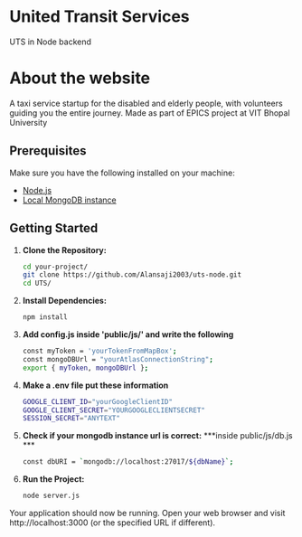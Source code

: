 # United Transit Services

UTS in Node backend
# About the website

A taxi service startup for the disabled and elderly people, with volunteers guiding you the entire journey. Made as part of EPICS project at VIT Bhopal University

## Prerequisites

Make sure you have the following installed on your machine:

- [Node.js](https://nodejs.org/)
- [Local MongoDB instance](https://www.mongodb.com/try/download/community)

## Getting Started

1. **Clone the Repository:**

   ```bash
   cd your-project/
   git clone https://github.com/Alansaji2003/uts-node.git
   cd UTS/
   

2. **Install Dependencies:** 
    ```bash
    npm install
3. **Add config.js inside 'public/js/' and write the following** 
    ```bash
    const myToken = 'yourTokenFromMapBox';
    const mongoDBUrl = "yourAtlasConnectionString";
    export { myToken, mongoDBUrl };

4. **Make a .env  file put these information**

    ```bash
    GOOGLE_CLIENT_ID="yourGoogleClientID"
    GOOGLE_CLIENT_SECRET="YOURGOOGLECLIENTSECRET"
    SESSION_SECRET="ANYTEXT"
5. **Check if your mongodb instance url is correct:**
    ***inside public/js/db.js ***
    ```bash
    const dbURI = `mongodb://localhost:27017/${dbName}`;
6. **Run the Project:**

    ```bash
    node server.js
Your application should now be running. Open your web browser and visit http://localhost:3000 (or the specified URL if different).